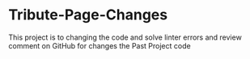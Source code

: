 # Tribute-Page-Changes
This project is to changing the code and solve linter errors and review comment on GitHub for changes the Past Project code
